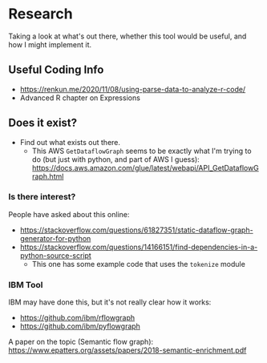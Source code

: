 
# Research

Taking a look at what's out there, whether this tool would be useful, and how I might implement it.

## Useful Coding Info

- https://renkun.me/2020/11/08/using-parse-data-to-analyze-r-code/
- Advanced R chapter on Expressions

## Does it exist? 

- Find out what exists out there.
    + This AWS `GetDataflowGraph` seems to be exactly what I'm trying to do (but just with python, and part of AWS I guess): https://docs.aws.amazon.com/glue/latest/webapi/API_GetDataflowGraph.html
    
### Is there interest?

People have asked about this online:

- https://stackoverflow.com/questions/61827351/static-dataflow-graph-generator-for-python
- https://stackoverflow.com/questions/14166151/find-dependencies-in-a-python-source-script
    + This one has some example code that uses the `tokenize` module
    
### IBM Tool

IBM may have done this, but it's not really clear how it works:

- https://github.com/ibm/rflowgraph
- https://github.com/ibm/pyflowgraph

A paper on the topic (Semantic flow graph): https://www.epatters.org/assets/papers/2018-semantic-enrichment.pdf
